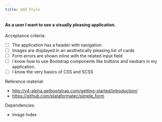 ```yaml
---
title: Add Style
---
```


#### As a user I want to see a visually pleasing application.

Acceptance criteria:
- [ ] The application has a header with navigation
- [ ] Images are displayed in an aesthetically pleasing list of cards
- [ ] Form errors are shown inline with the related input field
- [ ] I know how to use Bootstrap components like buttons and navbars in my
  application.
- [ ] I know the very basics of CSS and SCSS

Reference material:
- http://v4-alpha.getbootstrap.com/getting-started/introduction/
- https://github.com/plataformatec/simple_form 

Dependencies:
- Image Index
